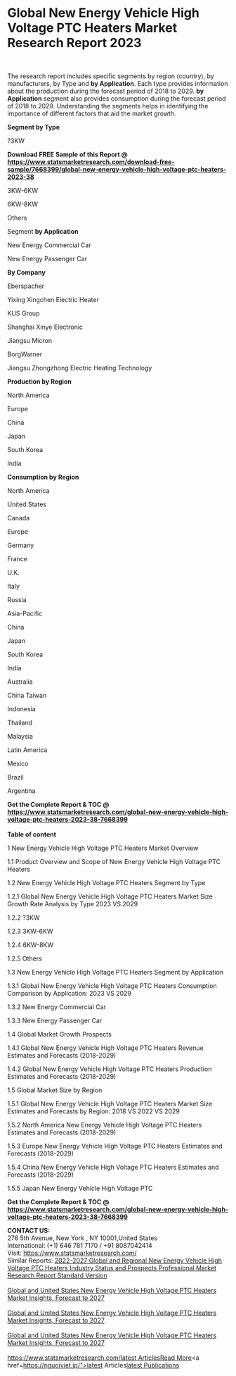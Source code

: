 <h1>Global New Energy Vehicle High Voltage PTC Heaters Market Research Report 2023</h1><br/><p>The research report includes specific segments by region (country), by manufacturers, by Type and <strong>by Application</strong>. Each type provides information about the production during the forecast period of 2018 to 2029. <strong>by Application</strong> segment also provides consumption during the forecast period of 2018 to 2029. Understanding the segments helps in identifying the importance of different factors that aid the market growth.</p><p><strong>Segment by Type</strong></p><p>?3KW</p><p><strong>Download FREE Sample of this Report @ <a href="https://www.statsmarketresearch.com/download-free-sample/7668399/global-new-energy-vehicle-high-voltage-ptc-heaters-2023-38">https://www.statsmarketresearch.com/download-free-sample/7668399/global-new-energy-vehicle-high-voltage-ptc-heaters-2023-38</a></strong></p><p>3KW-6KW</p><p>6KW-8KW</p><p>Others</p><p>Segment <strong>by Application</strong></p><p>New Energy Commercial Car</p><p>New Energy Passenger Car</p><p><strong>By Company</strong></p><p>Eberspacher</p><p>Yixing Xingchen Electric Heater</p><p>KUS Group</p><p>Shanghai Xinye Electronic</p><p>Jiangsu Micron</p><p>BorgWarner</p><p>Jiangsu Zhongzhong Electric Heating Technology</p><p><strong>Production by Region</strong></p><p>North America</p><p>Europe</p><p>China</p><p>Japan</p><p>South Korea</p><p>India</p><p><strong>Consumption by Region</strong></p><p>North America</p><p>United States</p><p>Canada</p><p>Europe</p><p>Germany</p><p>France</p><p>U.K.</p><p>Italy</p><p>Russia</p><p>Asia-Pacific</p><p>China</p><p>Japan</p><p>South Korea</p><p>India</p><p>Australia</p><p>China Taiwan</p><p>Indonesia</p><p>Thailand</p><p>Malaysia</p><p>Latin America</p><p>Mexico</p><p>Brazil</p><p>Argentina</p><div><b>Get the Complete Report & TOC @ <a href="https://www.statsmarketresearch.com/global-new-energy-vehicle-high-voltage-ptc-heaters-2023-38-7668399">https://www.statsmarketresearch.com/global-new-energy-vehicle-high-voltage-ptc-heaters-2023-38-7668399</a></b></div><br><b>Table of content</b><p>1 New Energy Vehicle High Voltage PTC Heaters Market Overview<br />
 
  1.1 Product Overview and Scope of New Energy Vehicle High Voltage PTC Heaters<br />
 
  1.2 New Energy Vehicle High Voltage PTC Heaters Segment by Type<br />
 
  1.2.1 Global New Energy Vehicle High Voltage PTC Heaters Market Size Growth Rate Analysis by Type 2023 VS 2029<br />
 
  1.2.2 ?3KW<br />
 
  1.2.3 3KW-6KW<br />
 
  1.2.4 6KW-8KW<br />
 
  1.2.5 Others<br />
 
  1.3 New Energy Vehicle High Voltage PTC Heaters Segment by Application<br />
 
  1.3.1 Global New Energy Vehicle High Voltage PTC Heaters Consumption Comparison by Application: 2023 VS 2029<br />
 
  1.3.2 New Energy Commercial Car<br />
 
  1.3.3 New Energy Passenger Car<br />
 
  1.4 Global Market Growth Prospects<br />
 
  1.4.1 Global New Energy Vehicle High Voltage PTC Heaters Revenue Estimates and Forecasts (2018-2029)<br />
 
  1.4.2 Global New Energy Vehicle High Voltage PTC Heaters Production Estimates and Forecasts (2018-2029)<br />
 
  1.5 Global Market Size by Region<br />
 
  1.5.1 Global New Energy Vehicle High Voltage PTC Heaters Market Size Estimates and Forecasts by Region: 2018 VS 2022 VS 2029<br />
 
  1.5.2 North America New Energy Vehicle High Voltage PTC Heaters Estimates and Forecasts (2018-2029)<br />
 
  1.5.3 Europe New Energy Vehicle High Voltage PTC Heaters Estimates and Forecasts (2018-2029)<br />
 
  1.5.4 China New Energy Vehicle High Voltage PTC Heaters Estimates and Forecasts (2018-2029)<br />
 
  1.5.5 Japan New Energy Vehicle High Voltage PTC<br><div><b>Get the Complete Report & TOC @ <a href="https://www.statsmarketresearch.com/global-new-energy-vehicle-high-voltage-ptc-heaters-2023-38-7668399">https://www.statsmarketresearch.com/global-new-energy-vehicle-high-voltage-ptc-heaters-2023-38-7668399</a></b></div></p> <b>CONTACT US:</b><br>276 5th Avenue, New York , NY 10001,United States<br>International: (+1) 646 781 7170 / +91 8087042414<br>Visit: <a href="https://www.statsmarketresearch.com/">https://www.statsmarketresearch.com/</a><br>Similar Reports: <a href="https://www.statsmarketresearch.com/global-new-energy-vehicle-high-voltage-ptc-heaters-2023-38-7668399">2022-2027 Global and Regional New Energy Vehicle High Voltage PTC Heaters Industry Status and Prospects Professional Market Research Report Standard Version</a><br/><br/><a href="https://www.statsmarketresearch.com/global-new-energy-vehicle-high-voltage-ptc-heaters-2023-38-7668399">Global and United States New Energy Vehicle High Voltage PTC Heaters Market Insights, Forecast to 2027</a><br/><br/><a href="https://www.statsmarketresearch.com/global-new-energy-vehicle-high-voltage-ptc-heaters-2023-38-7668399">Global and United States New Energy Vehicle High Voltage PTC Heaters Market Insights, Forecast to 2027</a><br/><br/><a href="https://www.statsmarketresearch.com/global-new-energy-vehicle-high-voltage-ptc-heaters-2023-38-7668399">Global and United States New Energy Vehicle High Voltage PTC Heaters Market Insights, Forecast to 2027</a><br/><br/><a href="https://gyeongbokgung.com">https://www.statsmarketresearch.com/</a><a href="https://hallyeomaritime.com">latest Articles</a><a href="https://jingwansa.com">Read More</a><a href=https://nguoiviet.jp/">latest Articles</a><a href="https://www.intelmarketresearch.com/">latest Publications</a>
